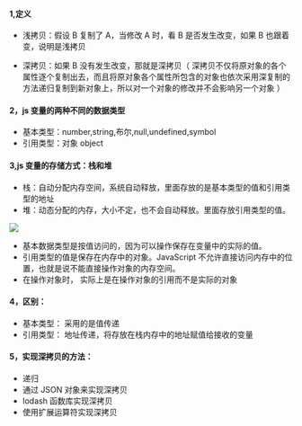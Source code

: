 <!--
 * @Description:浅拷贝和深拷贝的含义
 * @Author: xiao.zhang
 * @Date: 2020-10-20 16:36:35
 * @LastEditors: xiao.zhang
 * @LastEditTime: 2020-10-20 19:57:45
-->

#### 1,定义

- 浅拷贝：假设 B 复制了 A，当修改 A 时，看 B 是否发生改变，如果 B 也跟着变，说明是浅拷贝

- 深拷贝：如果 B 没有发生改变，那就是深拷贝（
  深拷贝不仅将原对象的各个属性逐个复制出去，而且将原对象各个属性所包含的对象也依次采用深复制的方法递归复制到新对象上，所以对一个对象的修改并不会影响另一个对象
  ）

#### 2，js 变量的两种不同的数据类型

- 基本类型：number,string,布尔,null,undefined,symbol
- 引用类型：对象 object

#### 3,js 变量的存储方式：栈和堆

- 栈：自动分配内存空间，系统自动释放，里面存放的是基本类型的值和引用类型的地址
- 堆：动态分配的内存，大小不定，也不会自动释放。里面存放引用类型的值。

![](https://tva1.sinaimg.cn/large/007S8ZIlgy1gjw18fgwmnj30d80cjq2w.jpg)

- 基本数据类型是按值访问的，因为可以操作保存在变量中的实际的值。
- 引用类型的值是保存在内存中的对象。JavaScript 不允许直接访问内存中的位置，也就是说不能直接操作对象的内存空间。
- 在操作对象时， 实际上是在操作对象的引用而不是实际的对象

#### 4，区别：

- 基本类型： 采用的是值传递
- 引用类型： 地址传递，将存放在栈内存中的地址赋值给接收的变量

#### 5，实现深拷贝的方法：

- 递归
- 通过 JSON 对象来实现深拷贝
- lodash 函数库实现深拷贝
- 使用扩展运算符实现深拷贝
